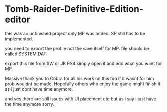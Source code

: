 # Tomb-Raider-Definitive-Edition-editor

this was an unfinished project only MP was added. SP still has to be implemented.

you need to export the profile not the save itself for MP. file should be called SYSTEM.DAT.

export this file from SW or JB PS4 simply open it and add what you want for MP.

Massive thank you to Cobra for all his work on this too if it wasnt for him prob wouldnt be made. Hopefully others who enjoy the game might finish it as i just dont have time anymore.

and yes there are still issues with UI placement etc but as i say i just have the time anymore sorry.
